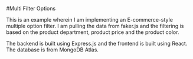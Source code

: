#Multi Filter Options

This is an example wherein I am implementing an E-commerce-style multiple option filter. I am pulling the data from faker.js and the filtering is based on the product department, product price and the product color.

The backend is built using Express.js and the frontend is built using React. The database is from MongoDB Atlas.
